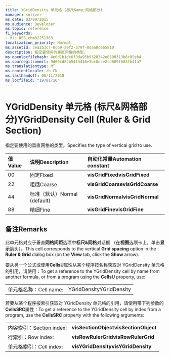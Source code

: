 ```yaml
---
title: YGridDensity 单元格 (标尺&amp;网格部分)
manager: soliver
ms.date: 03/09/2015
ms.audience: Developer
ms.topic: reference
f1_keywords:
- Vis_DSS.chm82251363
localization_priority: Normal
ms.assetid: 3ea2b3c7-0c69-a9f2-379f-8daa0c665810
description: 指定要使用的垂直网格的类型。
ms.openlocfilehash: 4e0d1b1dc6f3da95b9328342e0398313b6c85eb4
ms.sourcegitcommit: 9d60cd82b5413446e5bc8ace2cd689f683fb41a7
ms.translationtype: MT
ms.contentlocale: zh-CN
ms.lasthandoff: 06/11/2018
ms.locfileid: "19781716"
---
```

# <a name="ygriddensity-cell-ruler-amp-grid-section"></a><span data-ttu-id="10c0d-103">YGridDensity 单元格 (标尺&amp;网格部分)</span><span class="sxs-lookup"><span data-stu-id="10c0d-103">YGridDensity Cell (Ruler &amp; Grid Section)</span></span>

<span data-ttu-id="10c0d-104">指定要使用的垂直网格的类型。</span><span class="sxs-lookup"><span data-stu-id="10c0d-104">Specifies the type of vertical grid to use.</span></span>
  
|<span data-ttu-id="10c0d-105">**值**</span><span class="sxs-lookup"><span data-stu-id="10c0d-105">**Value**</span></span>|<span data-ttu-id="10c0d-106">**说明**</span><span class="sxs-lookup"><span data-stu-id="10c0d-106">**Description**</span></span>|<span data-ttu-id="10c0d-107">**自动化常量**</span><span class="sxs-lookup"><span data-stu-id="10c0d-107">**Automation constant**</span></span>|
|:-----|:-----|:-----|
|<span data-ttu-id="10c0d-108">0</span><span class="sxs-lookup"><span data-stu-id="10c0d-108">0</span></span>  <br/> |<span data-ttu-id="10c0d-109">固定</span><span class="sxs-lookup"><span data-stu-id="10c0d-109">Fixed</span></span>  <br/> |<span data-ttu-id="10c0d-110">**visGridFixed**</span><span class="sxs-lookup"><span data-stu-id="10c0d-110">**visGridFixed**</span></span> <br/> |
|<span data-ttu-id="10c0d-111">2</span><span class="sxs-lookup"><span data-stu-id="10c0d-111">2</span></span>  <br/> |<span data-ttu-id="10c0d-112">粗糙</span><span class="sxs-lookup"><span data-stu-id="10c0d-112">Coarse</span></span>  <br/> |<span data-ttu-id="10c0d-113">**visGridCoarse**</span><span class="sxs-lookup"><span data-stu-id="10c0d-113">**visGridCoarse**</span></span> <br/> |
|<span data-ttu-id="10c0d-114">4</span><span class="sxs-lookup"><span data-stu-id="10c0d-114">4</span></span>  <br/> |<span data-ttu-id="10c0d-115">标准（默认）</span><span class="sxs-lookup"><span data-stu-id="10c0d-115">Normal (default)</span></span>  <br/> |<span data-ttu-id="10c0d-116">**visGridNormal**</span><span class="sxs-lookup"><span data-stu-id="10c0d-116">**visGridNormal**</span></span> <br/> |
|<span data-ttu-id="10c0d-117">8</span><span class="sxs-lookup"><span data-stu-id="10c0d-117">8</span></span>  <br/> |<span data-ttu-id="10c0d-118">精细</span><span class="sxs-lookup"><span data-stu-id="10c0d-118">Fine</span></span>  <br/> |<span data-ttu-id="10c0d-119">**visGridFine**</span><span class="sxs-lookup"><span data-stu-id="10c0d-119">**visGridFine**</span></span> <br/> |
   
## <a name="remarks"></a><span data-ttu-id="10c0d-120">备注</span><span class="sxs-lookup"><span data-stu-id="10c0d-120">Remarks</span></span>

<span data-ttu-id="10c0d-121">此单元格对应于垂直**网格间距**选项中**标尺&amp;网格**对话框 （在**视图**选项卡上，单击**显示**箭头）。</span><span class="sxs-lookup"><span data-stu-id="10c0d-121">This cell corresponds to the vertical **Grid spacing** option in the **Ruler &amp; Grid** dialog box (on the **View** tab, click the **Show** arrow).</span></span> 
  
<span data-ttu-id="10c0d-122">要从另一个公式或使用**CellsU**属性从某个程序按名称获取对 YGridDensity 单元格的引用，请使用：</span><span class="sxs-lookup"><span data-stu-id="10c0d-122">To get a reference to the YGridDensity cell by name from another formula, or from a program using the **CellsU** property, use:</span></span> 
  
|||
|:-----|:-----|
|<span data-ttu-id="10c0d-123">单元格名称：</span><span class="sxs-lookup"><span data-stu-id="10c0d-123">Cell name:</span></span>  <br/> |<span data-ttu-id="10c0d-124">YGridDensity</span><span class="sxs-lookup"><span data-stu-id="10c0d-124">YGridDensity</span></span>  <br/> |
   
<span data-ttu-id="10c0d-125">若要从某个程序按索引获取对 YGridDensity 单元格的引用，请使用带下列参数的**CellsSRC**属性：</span><span class="sxs-lookup"><span data-stu-id="10c0d-125">To get a reference to the YGridDensity cell by index from a program, use the **CellsSRC** property with the following arguments:</span></span> 
  
|||
|:-----|:-----|
|<span data-ttu-id="10c0d-126">内容索引：</span><span class="sxs-lookup"><span data-stu-id="10c0d-126">Section index:</span></span>  <br/> |<span data-ttu-id="10c0d-127">**visSectionObject**</span><span class="sxs-lookup"><span data-stu-id="10c0d-127">**visSectionObject**</span></span> <br/> |
|<span data-ttu-id="10c0d-128">行索引：</span><span class="sxs-lookup"><span data-stu-id="10c0d-128">Row index:</span></span>  <br/> |<span data-ttu-id="10c0d-129">**visRowRulerGrid**</span><span class="sxs-lookup"><span data-stu-id="10c0d-129">**visRowRulerGrid**</span></span> <br/> |
|<span data-ttu-id="10c0d-130">单元格索引：</span><span class="sxs-lookup"><span data-stu-id="10c0d-130">Cell index:</span></span>  <br/> |<span data-ttu-id="10c0d-131">**visYGridDensity**</span><span class="sxs-lookup"><span data-stu-id="10c0d-131">**visYGridDensity**</span></span> <br/> |
   

